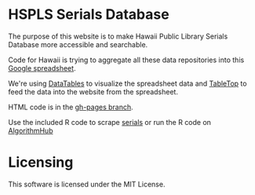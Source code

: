 HSPLS Serials Database
=================

The purpose of this website is to make Hawaii Public Library Serials Database more accessible and searchable.

Code for Hawaii is trying to aggregate all these data repositories into this
[Google spreadsheet](https://docs.google.com/spreadsheets/d/1ugRl6rdtIQMODwvTJXMnoXT4pd8vt4qewvWQ8kxdNtk).

We're using [DataTables](https://github.com/DataTables/DataTables) to visualize
the spreadsheet data and [TableTop](https://github.com/jsoma/tabletop) to
feed the data into the website from the spreadsheet.

HTML code is in the [gh-pages branch](https://github.com/mixxen/hspls-serials-database/tree/gh-pages).

Use the included R code to scrape [serials](http://librarieshawaii.org/serials/tabs/all.html) or run the R code on [AlgorithmHub](https://cloud.algorithmhub.com/s/392dc654-ed6d-41f0-9388-a88fc87e4e16/app)

Licensing
=========
This software is licensed under the MIT License.
